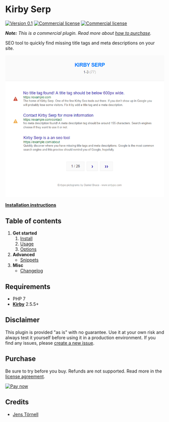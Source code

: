 # Kirby Serp

[![Version 0.1](https://img.shields.io/badge/version-0.1-blue.svg)](docs/changelog.md) [![Commercial license](https://img.shields.io/badge/license-commercial-red.svg)](docs/license.md) [![Commercial license](https://img.shields.io/badge/price-€50-yellow.svg)](docs/license.md)

***Note:*** *This is a commercial plugin. Read more about [how to purchase](#purchase).*

SEO tool to quickly find missing title tags and meta descriptions on your site.

![Screenshot](docs/screenshot.png)

[**Installation instructions**](docs/install.md)

## Table of contents

1. **Get started**
   1. [Install](docs/install.md)
   1. [Usage](docs/usage.md)
   1. [Options](docs/options.md)
1. **Advanced**
   - [Snippets](docs/snippets.md)
1. **Misc**
   - [Changelog](docs/changelog.md)

## Requirements

- PHP 7
- [**Kirby**](https://getkirby.com/) 2.5.5+

## Disclaimer

This plugin is provided "as is" with no guarantee. Use it at your own risk and always test it yourself before using it in a production environment. If you find any issues, please [create a new issue](https://github.com/username/plugin-name/issues/new).

## Purchase

Be sure to try before you buy. Refunds are not supported. Read more in the [license agreement](docs/license.md).

[![Pay now](https://www.paypalobjects.com/en_US/SE/i/btn/btn_paynowCC_LG.gif)](https://www.paypal.com/cgi-bin/webscr?cmd=_s-xclick&hosted_button_id=5SC69MKFPPUPE)

## Credits

- [Jens Törnell](https://github.com/jenstornell)